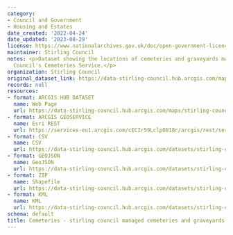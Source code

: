 ```yaml
---
category:
- Council and Government
- Housing and Estates
date_created: '2022-04-24'
date_updated: '2023-08-29'
license: https://www.nationalarchives.gov.uk/doc/open-government-licence/version/3/
maintainer: Stirling Council
notes: <p>Dataset showing the locations of cemeteries and graveyards managed by Stirling
  Council's Cemeteries Service.</p>
organization: Stirling Council
original_dataset_link: https://data-stirling-council.hub.arcgis.com/maps/stirling-council::cemeteries-stirling-council-managed-cemeteries-and-graveyards
records: null
resources:
- format: ARCGIS HUB DATASET
  name: Web Page
  url: https://data-stirling-council.hub.arcgis.com/maps/stirling-council::cemeteries-stirling-council-managed-cemeteries-and-graveyards
- format: ARCGIS GEOSERVICE
  name: Esri REST
  url: https://services-eu1.arcgis.com/cECIr59LclpO818r/arcgis/rest/services/Land_Services_Cemetery_Sites/FeatureServer/22
- format: CSV
  name: CSV
  url: https://data-stirling-council.hub.arcgis.com/datasets/stirling-council::cemeteries-stirling-council-managed-cemeteries-and-graveyards.csv?where=1=1&outSR=%7B%22latestWkid%22%3A27700%2C%22wkid%22%3A27700%7D
- format: GEOJSON
  name: GeoJSON
  url: https://data-stirling-council.hub.arcgis.com/datasets/stirling-council::cemeteries-stirling-council-managed-cemeteries-and-graveyards.geojson?where=1=1&outSR=%7B%22latestWkid%22%3A27700%2C%22wkid%22%3A27700%7D
- format: ZIP
  name: Shapefile
  url: https://data-stirling-council.hub.arcgis.com/datasets/stirling-council::cemeteries-stirling-council-managed-cemeteries-and-graveyards.zip?where=1=1&outSR=%7B%22latestWkid%22%3A27700%2C%22wkid%22%3A27700%7D
- format: KML
  name: KML
  url: https://data-stirling-council.hub.arcgis.com/datasets/stirling-council::cemeteries-stirling-council-managed-cemeteries-and-graveyards.kml?where=1=1&outSR=%7B%22latestWkid%22%3A27700%2C%22wkid%22%3A27700%7D
schema: default
title: Cemeteries - stirling council managed cemeteries and graveyards
---
```

